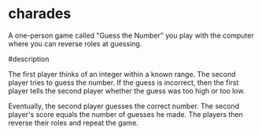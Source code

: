 # charades

A one-person game called "Guess the Number" you play with the computer where you can reverse roles at guessing.

#description


The first player thinks of an integer within a known range. The second player tries to guess the number.
If the guess is incorrect, then the first player tells the second player whether the guess was too high or 
too low.

Eventually, the second player guesses the correct number. The second player's score equals the number of guesses he made.
The players then reverse their roles and repeat the game. 
